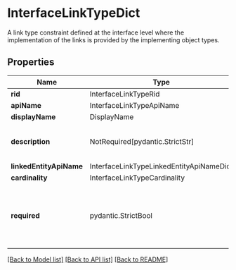 # InterfaceLinkTypeDict

A link type constraint defined at the interface level where the implementation of the links is provided
by the implementing object types.


## Properties
| Name | Type | Required | Description |
| ------------ | ------------- | ------------- | ------------- |
**rid** | InterfaceLinkTypeRid | Yes |  |
**apiName** | InterfaceLinkTypeApiName | Yes |  |
**displayName** | DisplayName | Yes |  |
**description** | NotRequired[pydantic.StrictStr] | No | The description of the interface link type. |
**linkedEntityApiName** | InterfaceLinkTypeLinkedEntityApiNameDict | Yes |  |
**cardinality** | InterfaceLinkTypeCardinality | Yes |  |
**required** | pydantic.StrictBool | Yes | Whether each implementing object type must declare at least one implementation of this link.  |


[[Back to Model list]](../../../../README.md#models-v2-link) [[Back to API list]](../../../../README.md#apis-v2-link) [[Back to README]](../../../../README.md)

